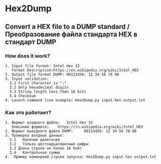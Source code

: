 # Hex2Dump
 ## Convert a HEX file to a DUMP standard / Преобразование файла стандарта HEX в стандарт DUMP  
  
 ### How does it work?  
    1. Input file format: Intel Hex 32  
       Format Description:https://en.wikipedia.org/wiki/Intel_HEX  
    2. Output file format DUMP: 00123456: 12 34 56 78 90  
    3. Input validation:  
      3.1 First character is ":"  
      3.2 Only hexadecimal digits  
      3.3 String length less than 16 bits  
      3.4 Checksum  
    4. Launch command line example: Hex2Dump.py input.hex output.txt  

 ### Как это работает?  
    1. Формат входного файла:	Intel Hex 32     
       Описание формата:	https://ru.wikipedia.org/wiki/Intel_HEX  
    2. Формат выходного файла DUMP:		00123456: 12 34 56 78 90  
    3. Проверка входных данных:  
      3.1	Наличие двоеточия  
      3.2	Только шестнадцатеричные цифры  
      3.3 Длина строки не более 16 байт  
      3.4	Контрольная сумма  
    4.	Пример командной строки запуска: Hex2Dump.py input.hex output.txt  
